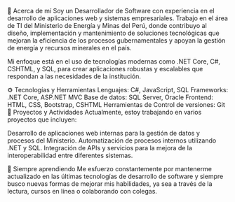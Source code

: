 🚀 Acerca de mí
Soy un Desarrollador de Software con experiencia en el desarrollo de aplicaciones web y 
sistemas empresariales. Trabajo en el área de TI del Ministerio de Energía y Minas del Perú, 
donde contribuyo al diseño, implementación y mantenimiento de soluciones tecnológicas que 
mejoran la eficiencia de los procesos gubernamentales y apoyan la gestión de energía y recursos minerales en el país.

Mi enfoque está en el uso de tecnologías modernas como .NET Core, C#, CSHTML, y SQL, para crear aplicaciones 
robustas y escalables que respondan a las necesidades de la institución.

⚙️ Tecnologías y Herramientas
Lenguajes: C#, JavaScript, SQL
Frameworks: .NET Core, ASP.NET MVC
Base de datos: SQL Server, Oracle
Frontend: HTML, CSS, Bootstrap, CSHTML
Herramientas de Control de versiones: Git
🎯 Proyectos y Actividades
Actualmente, estoy trabajando en varios proyectos que incluyen:

Desarrollo de aplicaciones web internas para la gestión de datos y procesos del Ministerio.
Automatización de procesos internos utilizando .NET y SQL.
Integración de APIs y servicios para la mejora de la interoperabilidad entre diferentes sistemas.

🌱 Siempre aprendiendo
Me esfuerzo constantemente por mantenerme actualizado en las últimas 
tecnologías de desarrollo de software y siempre busco nuevas formas de mejorar mis 
habilidades, ya sea a través de la lectura, cursos en línea o colaborando con colegas.

<!---
VictorMEM123/VictorMEM123 is a ✨ special ✨ repository because its `README.md` (this file) appears on your GitHub profile.
You can click the Preview link to take a look at your changes.
--->
